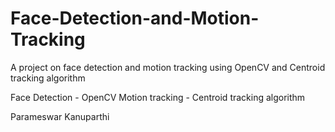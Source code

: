 # Face-Detection-and-Motion-Tracking

A project on face detection and motion tracking using OpenCV and Centroid tracking algorithm

Face Detection - OpenCV
Motion tracking - Centroid tracking algorithm

Parameswar Kanuparthi
